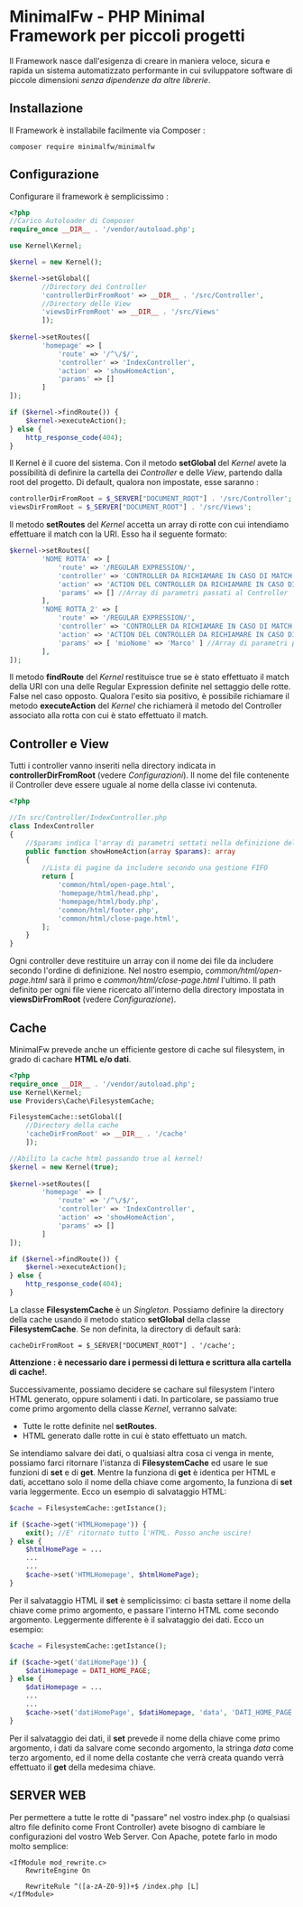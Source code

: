 # MinimalFw - PHP Minimal Framework per piccoli progetti

Il Framework nasce dall'esigenza di creare in maniera veloce, sicura e rapida un sistema automatizzato performante in cui sviluppatore software di piccole dimensioni *senza dipendenze da altre librerie*.

## Installazione

Il Framework è installabile facilmente via Composer :

```
composer require minimalfw/minimalfw
```

## Configurazione

Configurare il framework è semplicissimo :

```PHP
<?php
//Carico Autoloader di Composer
require_once __DIR__ . '/vendor/autoload.php';

use Kernel\Kernel;

$kernel = new Kernel();

$kernel->setGlobal([
        //Directory dei Controller
        'controllerDirFromRoot' => __DIR__ . '/src/Controller',
        //Directory delle View
        'viewsDirFromRoot' => __DIR__ . '/src/Views'
        ]);
        
$kernel->setRoutes([
        'homepage' => [
            'route' => '/^\/$/',
            'controller' => 'IndexController',
            'action' => 'showHomeAction',
            'params' => []
        ]
]);

if ($kernel->findRoute()) {
    $kernel->executeAction();
} else {
    http_response_code(404);
}
```

Il Kernel è il cuore del sistema. Con il metodo **setGlobal** del *Kernel* avete la possibilità di definire  la cartella dei *Controller* e delle *View*, partendo dalla root del progetto.
Di default, qualora non impostate, esse saranno :

```PHP
controllerDirFromRoot = $_SERVER["DOCUMENT_ROOT"] . '/src/Controller';
viewsDirFromRoot = $_SERVER["DOCUMENT_ROOT"] . '/src/Views';
```

Il metodo **setRoutes** del *Kernel* accetta un array di rotte con cui intendiamo effettuare il match con la URI. Esso ha il seguente formato:

```PHP
$kernel->setRoutes([
        'NOME ROTTA' => [
            'route' => '/REGULAR EXPRESSION/',
            'controller' => 'CONTROLLER DA RICHIAMARE IN CASO DI MATCH',
            'action' => 'ACTION DEL CONTROLLER DA RICHIAMARE IN CASO DI MATCH',
            'params' => [] //Array di parametri passati al Controller
        ],
        'NOME ROTTA_2' => [
            'route' => '/REGULAR EXPRESSION/',
            'controller' => 'CONTROLLER DA RICHIAMARE IN CASO DI MATCH',
            'action' => 'ACTION DEL CONTROLLER DA RICHIAMARE IN CASO DI MATCH',
            'params' => [ 'mioNome' => 'Marco' ] //Array di parametri passati al Controller
        ],
]);
```

Il metodo **findRoute** del *Kernel* restituisce true se è stato effettuato il match della URI con una delle Regular Expression definite nel settaggio delle rotte. False nel caso opposto.
Qualora l'esito sia positivo, è possibile richiamare il metodo **executeAction** del *Kernel* che richiamerà il metodo del Controller associato alla rotta con cui è stato effettuato il match.

## Controller e View

Tutti i controller vanno inseriti nella directory indicata in **controllerDirFromRoot** (vedere *Configurazioni*).
Il nome del file contenente il Controller deve essere uguale al nome della classe ivi contenuta.

```PHP
<?php

//In src/Controller/IndexController.php 
class IndexController
{
    //$params indica l'array di parametri settati nella definizione della rotta
    public function showHomeAction(array $params): array
    {
        //Lista di pagine da includere secondo una gestione FIFO
        return [
            'common/html/open-page.html',
            'homepage/html/head.php',
            'homepage/html/body.php',
            'common/html/footer.php',
            'common/html/close-page.html',
        ];
    }
}
```

Ogni controller deve restituire un array con il nome dei file da includere secondo l'ordine di definizione. Nel nostro esempio, *common/html/open-page.html* sarà il primo e *common/html/close-page.html* l'ultimo. Il path definito per ogni file viene ricercato all'interno della directory impostata in **viewsDirFromRoot** (vedere *Configurazione*).

## Cache

MinimalFw prevede anche un efficiente gestore di cache sul filesystem, in grado di cachare **HTML e/o dati**.

```PHP
<?php
require_once __DIR__ . '/vendor/autoload.php';
use Kernel\Kernel;
use Providers\Cache\FilesystemCache;

FilesystemCache::setGlobal([
    //Directory della cache
    'cacheDirFromRoot' => __DIR__ . '/cache'
    ]);

//Abilito la cache html passando true al kernel!
$kernel = new Kernel(true);
        
$kernel->setRoutes([
        'homepage' => [
            'route' => '/^\/$/',
            'controller' => 'IndexController',
            'action' => 'showHomeAction',
            'params' => []
        ]
]);

if ($kernel->findRoute()) {
    $kernel->executeAction();
} else {
    http_response_code(404);
}
```

La classe **FilesystemCache** è un *Singleton*. Possiamo definire la directory della cache usando il metodo statico **setGlobal** della classe **FilesystemCache**. Se non definita, la directory di default sarà:

```
cacheDirFromRoot = $_SERVER["DOCUMENT_ROOT"] . '/cache';
```

**Attenzione : è necessario dare i permessi di lettura e scrittura alla cartella di cache!**.

Successivamente, possiamo decidere se cachare sul filesystem l'intero HTML generato, oppure solamenti i dati.
In particolare, se passiamo true come primo argomento della classe *Kernel*, verranno salvate:

* Tutte le rotte definite nel **setRoutes**.
* HTML generato dalle rotte in cui è stato effettuato un match.

Se intendiamo salvare dei dati, o qualsiasi altra cosa ci venga in mente, possiamo farci ritornare l'istanza di **FilesystemCache** ed usare le sue funzioni di **set** e di **get**.
Mentre la funziona di **get** è identica per HTML e dati, accettano solo il nome della chiave come argomento, la funziona di **set** varia leggermente. Ecco un esempio di salvataggio HTML:

```PHP
$cache = FilesystemCache::getIstance();

if ($cache->get('HTMLHomepage')) {
    exit(); //E' ritornato tutto l'HTML. Posso anche uscire!
} else {
    $htmlHomePage = ...
    ...
    ...
    $cache->set('HTMLHomepage', $htmlHomePage);
}
```

Per il salvataggio HTML il **set** è semplicissimo: ci basta settare il nome della chiave come primo argomento, e passare l'interno HTML come secondo argomento.
Leggermente differente è il salvataggio dei dati. Ecco un esempio:

```PHP
$cache = FilesystemCache::getIstance();

if ($cache->get('datiHomePage')) {
    $datiHomepage = DATI_HOME_PAGE;
} else {
    $datiHomepage = ...
    ...
    ...
    $cache->set('datiHomePage', $datiHomepage, 'data', 'DATI_HOME_PAGE');
}
```

Per il salvataggio dei dati, il **set** prevede il nome della chiave come primo argomento, i dati da salvare come secondo argomento, la stringa *data* come terzo argomento, ed il nome della costante che verrà creata quando verrà effettuato il **get** della medesima chiave.

## SERVER WEB
Per permettere a tutte le rotte di "passare" nel vostro index.php (o qualsiasi altro file definito come Front Controller) avete bisogno di cambiare le configurazioni del vostro Web Server.
Con Apache, potete farlo in modo molto semplice:

```
<IfModule mod_rewrite.c>
    RewriteEngine On

    RewriteRule ^([a-zA-Z0-9])+$ /index.php [L]
</IfModule>
```
